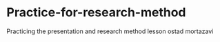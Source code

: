 # Practice-for-research-method
Practicing the presentation and research method lesson ostad mortazavi
